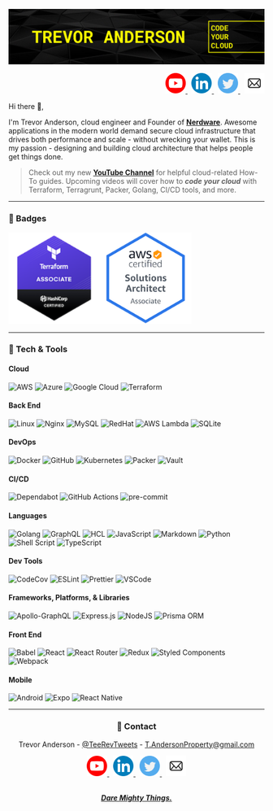 <!-- HEADER -->

[![GitHub Profile Banner](./assets/github_profile_banner.png)](https://github.com/Nerdware-LLC)

<!-- SOCIAL MEDIA BUTTONS -->

<div align="right">
  <a href="https://www.youtube.com/channel/UCguSCK_j1obMVXvv-DUS3ng">
    <img src="assets/YouTube_icon_circle.svg" height="40" />
  </a>
  &nbsp;
  <a href="https://www.linkedin.com/in/trevor-anderson-3a3b0392/">
    <img src="assets/LinkedIn_icon_circle.svg" height="40" />
  </a>
  &nbsp;
  <a href="https://twitter.com/TeeRevTweets">
    <img src="assets/Twitter_icon_circle.svg" height="40" />
  </a>
  &nbsp;
  <a href="mailto:T.AndersonProperty@gmail.com">
    <img src="assets/email_icon_circle.svg" height="40" />
  </a>
</div>

<!-- INTRO -->

Hi there 👋,

I'm Trevor Anderson, cloud engineer and Founder of [**Nerdware**](https://github.com/Nerdware-LLC). Awesome applications in the modern world demand secure cloud infrastructure that drives both performance and scale - without wrecking your wallet. This is my passion - designing and building cloud architecture that helps people get things done.

> Check out my new [**YouTube Channel**](https://www.youtube.com/channel/UCguSCK_j1obMVXvv-DUS3ng) for helpful cloud-related How-To guides. Upcoming videos will cover how to **_code your cloud_** with Terraform, Terragrunt, Packer, Golang, CI/CD tools, and more.

---

### 🥇 Badges

<div style="display:flex; flex-direction:row;">

  <a href="https://www.credly.com/badges/8e6817b5-5061-48cc-b9d3-b46f7dfe2bfb/public_url">
    <img src="badges/hashicorp-certified-terraform-associate.png" height="180" />
  </a>

  <a href="https://www.credly.com/badges/faed17aa-10c6-4f46-bd69-3d01bef8420d/public_url">
    <img src="badges/aws-certified-solutions-architect-associate.png" height="180" />
  </a>

</div>

<!-- Whitespace:

  1   &nbsp;
  2   &ensp;
  4   &emsp;

 -->

---

### 🔧 Tech & Tools

#### Cloud

![AWS](https://img.shields.io/badge/AWS-F79400.svg?style=for-the-badge&logo=amazon-aws)
![Azure](https://img.shields.io/badge/Azure-0059D2.svg?style=for-the-badge&logo=microsoftazure)
![Google Cloud](https://img.shields.io/badge/Google_Cloud-4081E8.svg?style=for-the-badge&logo=google-cloud&logoColor=white)
![Terraform](https://img.shields.io/badge/Terraform-5835CC.svg?style=for-the-badge&logo=terraform&logoColor=white)

#### Back End

![Linux](https://img.shields.io/badge/Linux-FCC624.svg?style=for-the-badge&logo=linux&logoColor=black)
![Nginx](https://img.shields.io/badge/Nginx-009639.svg?style=for-the-badge&logo=nginx&logoColor=white)
![MySQL](https://img.shields.io/badge/MySQL-00758F.svg?style=for-the-badge&logo=mysql&logoColor=white)
![RedHat](https://img.shields.io/badge/Red_Hat-E70000.svg?style=for-the-badge&logo=redhat&logoColor=white)
![AWS Lambda](https://img.shields.io/badge/AWS_Lambda-DB7C21.svg?style=for-the-badge&logo=aws-lambda&logoColor=white)
![SQLite](https://img.shields.io/badge/SQLite-07405E.svg?style=for-the-badge&logo=sqlite&logoColor=white)

#### DevOps

![Docker](https://img.shields.io/badge/Docker-228FE1.svg?style=for-the-badge&logo=docker&logoColor=white)
![GitHub](https://img.shields.io/badge/GitHub-20232A.svg?style=for-the-badge&logo=github)
![Kubernetes](https://img.shields.io/badge/Kubernetes-2F67D9.svg?style=for-the-badge&logo=kubernetes&logoColor=white)
![Packer](https://img.shields.io/badge/Packer-20232A.svg?style=for-the-badge&logo=packer&logoColor=22FFFF)
![Vault](https://img.shields.io/badge/Vault-F3C400.svg?style=for-the-badge&logo=vault&logoColor=121212)

#### CI/CD

![Dependabot](https://img.shields.io/badge/Dependabot-025E8C.svg?style=for-the-badge&logo=dependabot&logoColor=white)
![GitHub Actions](https://img.shields.io/badge/Github_Actions-2671E5.svg?style=for-the-badge&logo=githubactions&logoColor=white)
![pre-commit](https://img.shields.io/badge/pre--commit-GRAY.svg?style=for-the-badge&logo=pre-commit&logoColor=F8B424&color=gray)

#### Languages

![Golang](https://img.shields.io/badge/Golang-65D0DB.svg?style=for-the-badge&logo=go&logoColor=black)
![GraphQL](https://img.shields.io/badge/GraphQL-E10098.svg?style=for-the-badge&logo=graphql&logoColor=white)
![HCL](<https://img.shields.io/badge/HCL_(Terraform)-5835CC.svg?style=for-the-badge&logo=terraform&logoColor=white>)
![JavaScript](https://img.shields.io/badge/Javascript-323330.svg?style=for-the-badge&logo=javascript&logoColor=F7DF1E)
![Markdown](https://img.shields.io/badge/Markdown-000000.svg?style=for-the-badge&logo=markdown&logoColor=white)
![Python](https://img.shields.io/badge/Python-3670A0.svg?style=for-the-badge&logo=python&logoColor=F2C53D)
![Shell Script](https://img.shields.io/badge/Shell_Script-282E34.svg?style=for-the-badge&logo=gnu-bash&logoColor=white)
![TypeScript](https://img.shields.io/badge/Typescript-007ACC.svg?style=for-the-badge&logo=typescript&logoColor=white)

#### Dev Tools

![CodeCov](https://img.shields.io/badge/Codecov-ff0077.svg?style=for-the-badge&logo=codecov&logoColor=white)
![ESLint](https://img.shields.io/badge/ESLint-4B3263.svg?style=for-the-badge&logo=eslint&logoColor=white)
![Prettier](https://img.shields.io/badge/Prettier-1A2B34.svg?style=for-the-badge&logo=prettier&logoColor=white)
![VSCode](https://img.shields.io/badge/VS_Code-0078D4.svg?style=for-the-badge&logo=visual%20studio%20code&logoColor=white)

#### Frameworks, Platforms, & Libraries

![Apollo-GraphQL](https://img.shields.io/badge/Apollo_GraphQL-311C87.svg?style=for-the-badge&logo=apollo-graphql)
![Express.js](https://img.shields.io/badge/Express.js-404d59.svg?style=for-the-badge&logo=express&logoColor=61DAFB)
![NodeJS](https://img.shields.io/badge/Node.js-4F9640.svg?style=for-the-badge&logo=node.js&logoColor=white)
![Prisma ORM](https://img.shields.io/badge/Prisma-3982CE.svg?style=for-the-badge&logo=Prisma&logoColor=white&color=0C3249)

#### Front End

![Babel](https://img.shields.io/badge/Babel-F9DC3e?style=for-the-badge&logo=babel&logoColor=black)
![React](https://img.shields.io/badge/React-20232A.svg?style=for-the-badge&logo=react&logoColor=61DAFB)
![React Router](https://img.shields.io/badge/React_Router-CA4245?style=for-the-badge&logo=react-router&logoColor=white)
![Redux](https://img.shields.io/badge/Redux-593d88.svg?style=for-the-badge&logo=redux&logoColor=white)
![Styled Components](https://img.shields.io/badge/Styled--Components-DB7093?style=for-the-badge&logo=styled-components&logoColor=white)
![Webpack](https://img.shields.io/badge/Webpack-8DD6F9.svg?style=for-the-badge&logo=webpack&logoColor=black)

#### Mobile

![Android](https://img.shields.io/badge/Android-3DDC84.svg?style=for-the-badge&logo=android&logoColor=white&color=73BB56&labelColor=73BB56)
![Expo](https://img.shields.io/badge/Expo-1C1E24.svg?style=for-the-badge&logo=expo&logoColor=#D04A37)
![React Native](https://img.shields.io/badge/React_Native-20232A.svg?style=for-the-badge&logo=react&logoColor=61DAFB)

---

<div align="center">

### 💬 Contact

Trevor Anderson - [@TeeRevTweets](https://twitter.com/teerevtweets) - [T.AndersonProperty@gmail.com](mailto:T.AndersonProperty@gmail.com)

  <a href="https://www.youtube.com/channel/UCguSCK_j1obMVXvv-DUS3ng">
    <img src="assets/YouTube_icon_circle.svg" height="40" />
  </a>
  &nbsp;
  <a href="https://www.linkedin.com/in/trevor-anderson-3a3b0392/">
    <img src="assets/LinkedIn_icon_circle.svg" height="40" />
  </a>
  &nbsp;
  <a href="https://twitter.com/TeeRevTweets">
    <img src="assets/Twitter_icon_circle.svg" height="40" />
  </a>
  &nbsp;
  <a href="mailto:T.AndersonProperty@gmail.com">
    <img src="assets/email_icon_circle.svg" height="40" />
  </a>
  <br><br>

[**_Dare Mighty Things._**](https://daremightythings.co/)

</div>
